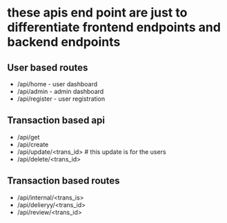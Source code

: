 # these apis end point are just to differentiate frontend endpoints and backend endpoints

## User based routes

- /api/home - user dashboard
- /api/admin - admin dashboard
- /api/register - user registration

## Transaction based api

- /api/get
- /api/create
- /api/update/<trans_id> # this update is for the users
- /api/delete/<trans_id>

## Transaction based routes

- /api/internal/<trans_is>
- /api/delieryy/<trans_id>
- /api/review/<trans_id>
